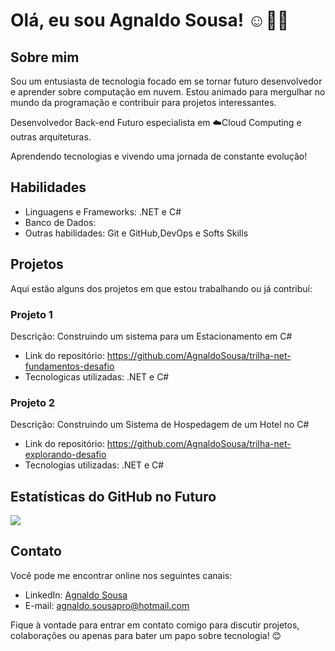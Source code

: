# Olá, eu sou Agnaldo Sousa! ☺👨‍💻

## Sobre mim
Sou um entusiasta de tecnologia focado em se tornar futuro desenvolvedor e aprender sobre computação em nuvem. 
Estou animado para mergulhar no mundo da programação e contribuir para projetos interessantes.

Desenvolvedor Back-end
Futuro especialista em ☁️Cloud Computing e outras arquiteturas.

Aprendendo tecnologias e vivendo uma jornada de constante evolução!

## Habilidades
- Linguagens e Frameworks: .NET e C#
- Banco de Dados: 
- Outras habilidades: Git e GitHub,DevOps e Softs Skills

## Projetos
Aqui estão alguns dos projetos em que estou trabalhando ou já contribuí:

### Projeto 1
Descrição: Construindo um sistema para um Estacionamento em C#
- Link do repositório: https://github.com/AgnaldoSousa/trilha-net-fundamentos-desafio
- Tecnologicas utilizadas: .NET e C#
 
### Projeto 2
Descrição: Construindo um Sistema de Hospedagem de um Hotel no C#
- Link do repositório: https://github.com/AgnaldoSousa/trilha-net-explorando-desafio
- Tecnologias utilizadas: .NET e C#

## Estatísticas do GitHub no Futuro

[![](https://github-readme-stats.vercel.app/api?username=AgnaldoSousa&show_icons=true&theme=radical)](https://github.com/AgnaldoSousa)

## Contato
Você pode me encontrar online nos seguintes canais:
- LinkedIn: [Agnaldo Sousa](https://www.linkedin.com/in/agnsousa/)
- E-mail: agnaldo.sousapro@hotmail.com

Fique à vontade para entrar em contato comigo para discutir projetos, colaborações ou apenas para bater um papo sobre tecnologia! 😊
